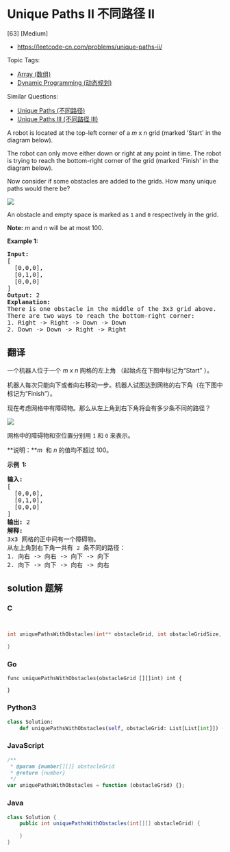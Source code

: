 # Unique Paths II 不同路径 II

[63] [Medium]

- https://leetcode-cn.com/problems/unique-paths-ii/

Topic Tags:

- [Array (数组)](https://leetcode-cn.com/tag/array/)
- [Dynamic Programming (动态规划)](https://leetcode-cn.com/tag/dynamic-programming/)

Similar Questions:

- [Unique Paths (不同路径)](https://leetcode-cn.com/problems/unique-paths/)
- [Unique Paths III (不同路径 III)](https://leetcode-cn.com/problems/unique-paths-iii/)

A robot is located at the top-left corner of a _m_ x _n_ grid (marked 'Start' in the diagram below).

The robot can only move either down or right at any point in time. The robot is trying to reach the bottom-right corner of the grid (marked 'Finish' in the diagram below).

Now consider if some obstacles are added to the grids. How many unique paths would there be?

![](https://assets.leetcode.com/uploads/2018/10/22/robot_maze.png)

An obstacle and empty space is marked as `1` and `0` respectively in the grid.

**Note:** _m_ and _n_ will be at most 100.

**Example 1:**

<pre><strong>Input:
</strong>[
&nbsp; [0,0,0],
&nbsp; [0,1,0],
&nbsp; [0,0,0]
]
<strong>Output:</strong> 2
<strong>Explanation:</strong>
There is one obstacle in the middle of the 3x3 grid above.
There are two ways to reach the bottom-right corner:
1. Right -&gt; Right -&gt; Down -&gt; Down
2. Down -&gt; Down -&gt; Right -&gt; Right
</pre>

## 翻译

一个机器人位于一个 _m x n_ 网格的左上角 （起始点在下图中标记为“Start” ）。

机器人每次只能向下或者向右移动一步。机器人试图达到网格的右下角（在下图中标记为“Finish”）。

现在考虑网格中有障碍物。那么从左上角到右下角将会有多少条不同的路径？

![](https://assets.leetcode-cn.com/aliyun-lc-upload/uploads/2018/10/22/robot_maze.png)

网格中的障碍物和空位置分别用 `1` 和 `0` 来表示。

**说明：***m*  和 _n_ 的值均不超过 100。

**示例  1:**

<pre><strong>输入:
</strong>[
&nbsp; [0,0,0],
&nbsp; [0,1,0],
&nbsp; [0,0,0]
]
<strong>输出:</strong> 2
<strong>解释:</strong>
3x3 网格的正中间有一个障碍物。
从左上角到右下角一共有 <code>2</code> 条不同的路径：
1. 向右 -&gt; 向右 -&gt; 向下 -&gt; 向下
2. 向下 -&gt; 向下 -&gt; 向右 -&gt; 向右
</pre>

## solution 题解

### C

```c


int uniquePathsWithObstacles(int** obstacleGrid, int obstacleGridSize, int* obstacleGridColSize){

}
```

### Go

```golang
func uniquePathsWithObstacles(obstacleGrid [][]int) int {

}
```

### Python3

```python
class Solution:
    def uniquePathsWithObstacles(self, obstacleGrid: List[List[int]]) -> int:
```

### JavaScript

```javascript
/**
 * @param {number[][]} obstacleGrid
 * @return {number}
 */
var uniquePathsWithObstacles = function (obstacleGrid) {};
```

### Java

```java
class Solution {
    public int uniquePathsWithObstacles(int[][] obstacleGrid) {

    }
}
```
